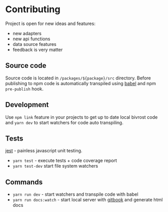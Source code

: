 # Contributing

Project is open for new ideas and features:

* new adapters
* new api functions
* data source features
* feedback is very matter

## Source code

Source code is located in `/packages/${package}/src` directory. Before
publishing to npm code is automatically transpiled using
[babel](https://babeljs.io/) and npm `pre-publish` hook.

## Development

Use `npm link` feature in your projects to get up to date local bivrost code and
`yarn dev` to start watchers for code auto transpiling.

## Tests

[jest](https://facebook.github.io/jest/) - painless javascript unit testing.

* `yarn test` - execute tests + code coverage report
* `yarn test-dev` start file system watchers

## Commands

* `yarn run dev` - start watchers and transpile code with babel
* `yarn run docs:watch` - start local server with
  [gitbook](https://toolchain.gitbook.com/) and generate html docs
